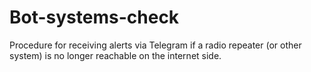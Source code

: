 # Bot-systems-check
Procedure for receiving alerts via Telegram if a radio repeater (or other system) is no longer reachable on the internet side.
